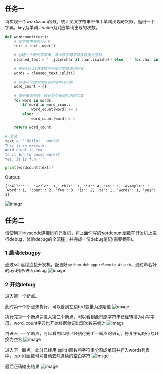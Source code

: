 ## 任务一
请实现一个wordcount函数，统计英文字符串中每个单词出现的次数。返回一个字典，key为单词，value为对应单词出现的次数。

```python
def wordcount(text):
    # 将字符串转换为小写
    text = text.lower()
    
    # 创建一个新的字符串，其中非字母字符被替换为空格
    cleaned_text = ''.join(char if char.isalpha() else ' ' for char in text)
    
    # 使用split方法将字符串分割成单词列表
    words = cleaned_text.split()
    
    # 创建一个空字典用于存储单词计数
    word_count = {}
    
    # 遍历单词列表，统计每个单词的出现次数
    for word in words:
        if word in word_count:
            word_count[word] += 1
        else:
            word_count[word] = 1
            
    return word_count

# 测试
text = '''Hello!!  world!  
This is an example.  
Word count is fun.  
Is it fun to count words?  
Yes, it is fun!'''

print(wordcount(text))
```


Output:
```
{'hello': 1, 'world': 1, 'this': 1, 'is': 4, 'an': 1, 'example': 1, 'word': 1, 'count': 2, 'fun': 3, 'it': 2, 'to': 1, 'words': 1, 'yes': 1}
```
![image](https://github.com/user-attachments/assets/332b5d7d-2c0f-413c-befa-5724b5703837)


## 任务二
请使用本地vscode连接远程开发机，将上面你写的wordcount函数在开发机上进行debug，体验debug的全流程，并完成一份debug笔记(需要截图)。


### 1.启动debugpy
通过ssh远程连接开发机，配置好`python debugger:Remote Attach`，通过命名好的pyd指令进入debug
![image](https://github.com/user-attachments/assets/873dfe78-d585-41e1-a275-4f33f3aeb640)


### 2.开始debug
进入第一个断点。

此时第一个断点未执行，可以看到左边text变量为原始值
![image](https://github.com/user-attachments/assets/8513a83a-cd4b-44de-b145-6e93846d8d0a)


执行完第一个断点并进入第二个断点，可以看到此时原字符串已经转换为小写字母，word_count字典也开始根据单词出现次数来统计
![image](https://github.com/user-attachments/assets/5fe5e126-2eb5-410b-8c4d-ada251a5a973)


再进入下一个断点，可以看到此时已经执行完上一断点的语句，将非字母的符号转换为空格
![image](https://github.com/user-attachments/assets/658075f6-5082-426c-8c49-741d03c47989)


进入下一断点，此时已经用.split()函数将字符串分割成单词并存入words列表中，.split()函数可以自动去除连续的空白字符
![image](https://github.com/user-attachments/assets/dcda30fa-c082-4990-a982-d0ba10d5edc3)


最后正确输出结果
![image](https://github.com/user-attachments/assets/0b3cb318-7c0b-496e-98f2-3023843f83b1)
